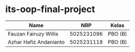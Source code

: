 # its-oop-final-project

| Name           | NRP        | Kelas     |
| ---            | ---        | ----------|
| Fauzan Fairuzy Willis | 5025231096 | PBO (B) |
| Azhar Hafiz Andanianto | 5025231118 | PBO (B) |
